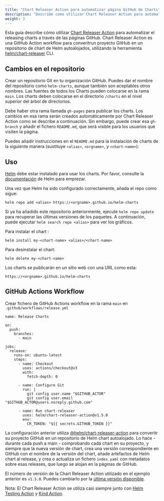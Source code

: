 ```yaml
---
title: "Chart Releaser Action para automatizar página GitHub de Charts"
description: "Describe como utilizar Chart Releaser Action para automatizar releasing charts a través de la páginas de GitHub."
weight: 3
---
```


Esta guía describe cómo utilizar [Chart Releaser
Action](https://github.com/marketplace/actions/helm-chart-releaser) para automatizar
el releasing charts a través de las páginas GitHub.  Chart Releaser Action es una GitHub Action
workflow para converitrun proyecto GitHub en un repositorio de chart de Helm autoalojados, utilizando la herramienta
[helm/chart-releaser](https://github.com/helm/chart-releaser) CLI.

## Cambios en el repositorio

Crear un repositorio Git en tu organización GitHub. Puedes dar el nombre del repositorio como `helm-charts`, aunque también son aceptables otros nombres. Las fuentes de todos los Charts pueden colocarse en la rama `main`. Los charts deben colocarse en el directorio `/charts` en el nivel superior del árbol de directorios.

Debe haber otra rama llamada `gh-pages` para publicar los charts. Los cambios en esa rama serán creados automáticamente por Chart Releaser Action como se describe a continuación. Sin embargo, puede crear esa `gh-branch` y añadir el fichero `README.md`, que será visible para los usuarios que visiten la página.

Puedes añadir instrucciones en el `README.md` para la instalación de charts de la siguiente manera
(sustituye `<alias>`, `<orgname>`, y `<chart-name>`):


## Uso

[Helm](https://helm.sh) debe estar instalado para usar los charts.  Por favor, consulte la [documentación](https://helm.sh/docs) de Helm para emprezar.

Una vez que Helm ha sido configurado correctamente, añada el repo como sigue:
```
helm repo add <alias> https://<orgname>.github.io/helm-charts
```
Si ya ha añadido este repositorio anteriormente, ejecute `helm repo update` para recuperar
las últimas versiones de los paquetes.  A continuación, puede ejecutar `helm search repo
<alias>` para ver los gráficos.

Para instalar el chart <chart-name>:
```
helm install my-<chart-name> <alias>/<chart-name>
```
Para desinstalar el chart:
```
helm delete my-<chart-name>
```

Los charts se publicarán en un sitio web con una URL como esta:
```
https://<orgname>.github.io/helm-charts
```

## GitHub Actions Workflow

Crear fichero de GitHub Actions workflow en la rama `main` en
`.github/workflows/release.yml`

```
name: Release Charts

on:
  push:
    branches:
      - main

jobs:
  release:
    runs-on: ubuntu-latest
    steps:
      - name: Checkout
        uses: actions/checkout@v3
        with:
          fetch-depth: 0

      - name: Configure Git
        run: |
          git config user.name "$GITHUB_ACTOR"
          git config user.email "$GITHUB_ACTOR@users.noreply.github.com"

      - name: Run chart-releaser
        uses: helm/chart-releaser-action@v1.5.0
        env:
          CR_TOKEN: "${{ secrets.GITHUB_TOKEN }}"
```

La configuración anterior utiliza [@helm/chart-releaser-action](https://github.com/helm/chart-releaser-action) para converitr su proyecto GitHub en un repositorio de Helm chart autoalojado. Lo hace - durante cada push a main - comprobando cada chart en su proyecto, y siempre que la nueva versión de chart, crea una versión correspondiente en GitHub con el nombre de la versión del chart, añade artefactos de Helm chart al release, y crea o actualiza un fichero `index.yaml` con metadatos sobre esas releases, que luego se alojan en la páginas de GitHub.

El número de versión de la Chart Releaser Action utilizado en el ejemplo anterior es `v1.5.0`.
Puedes cambiarlo por la [última versión disponible](https://github.com/helm/chart-releaser-action/releases).

Nota: El Chart Releaser Action se utiliza casi siempre junto con [Helm Testing
Action](https://github.com/marketplace/actions/helm-chart-testing) y [Kind
Action](https://github.com/marketplace/actions/kind-cluster).
